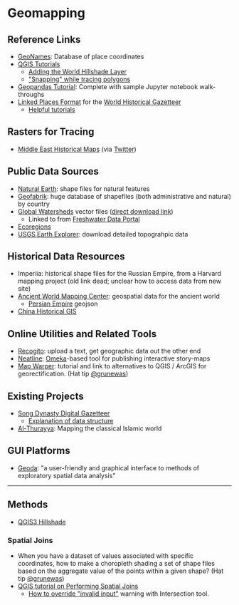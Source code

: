 # Geomapping


## Reference Links

- [GeoNames](http://www.geonames.org/): Database of place coordinates
- [QGIS Tutorials](http://www.qgistutorials.com/en/)
  - [Adding the World Hillshade Layer](https://ieqgis.wordpress.com/2017/09/02/adding-esris-world-hillshade-layer-to-qgis/)
  - ["Snapping" while tracing polygons](https://www.cadlinecommunity.co.uk/hc/en-us/articles/360000291898-QGIS-How-do-you-Snap-and-Trace-when-Digitising-)
- [Geopandas Tutorial](https://github.com/jorisvandenbossche/geopandas-tutorial): Complete with sample Jupyter notebook walk-throughs
- [Linked Places Format](https://github.com/LinkedPasts/linked-places) for the [World Historical Gazetteer](http://whgazetteer.org/)
  - [Helpful tutorials](http://dev.whgazetteer.org/tutorials/)

## Rasters for Tracing

- [Middle East Historical Maps](https://middleastonight.com/maps) (via [Twitter](https://twitter.com/_ZachFoster/status/1248641984824147968))

## Public Data Sources

- [Natural Earth](https://www.naturalearthdata.com/downloads/): shape files for natural features
- [Geofabrik](https://www.geofabrik.de/): huge database of shapefiles (both administrative and natural) by country
- [Global Watersheds](http://www.fao.org/geonetwork/srv/en/metadata.show?id=30914) vector files ([direct download link](http://www.fao.org/geonetwork/srv/en/resources.get?id=30914&fname=wri_basins.zip&access=private))
  - Linked to from [Freshwater Data Portal](https://data.freshwaterbiodiversity.eu/shapefiles)
- [Ecoregions](https://www.fs.fed.us/rm/ecoregions/products/map-ecoregions-continents/#)
- [USGS Earth Explorer](https://earthexplorer.usgs.gov/): download detailed topograhpic data


## Historical Data Resources

- Imperiia: historical shape files for the Russian Empire, from a Harvard mapping project (old link dead; unclear how to access data from new site)
- [Ancient World Mapping Center](https://github.com/AWMC/geodata): geospatial data for the ancient world
  - [Persian Empire](https://github.com/AWMC/geodata/blob/master/Cultural-Data/political_shading/persian_extent/extent_of_the_persian_empire.geojson) geojson
- [China Historical GIS](https://chgis.fairbank.fas.harvard.edu/)


## Online Utilities and Related Tools

- [Recogito](https://recogito.pelagios.org/): upload a text, get geographic data out the other end
- [Neatline](https://neatline.org/): [Omeka](https://omeka.org/)-based tool for publishing interactive story-maps
- [Map Warper](https://lincolnmullen.com/projects/spatial-workshop/georectification.html): tutorial and link to alternatives to QGIS / ArcGIS for georectification. (Hat tip [@grunewas](https://github.com/grunewas))

## Existing Projects

- [Song Dynasty Digital Gazetteer](http://songgis.ucmerced.edu/)
  - [Explanation of data structure](http://songgis.ucmerced.edu/?page_id=94)
- [Al-Thurayya](https://althurayya.github.io/): Mapping the classical Islamic world

## GUI Platforms

- [Geoda](http://geodacenter.github.io/): "a user-friendly and graphical interface to methods of exploratory spatial data analysis"


----

## Methods

- [QGIS3 Hillshade](https://ieqgis.com/2017/09/02/adding-esris-world-hillshade-layer-to-qgis/)


### Spatial Joins

- When you have a dataset of values associated with specific coordinates, how to make a choropleth shading a set of shape files based on the aggregate value of the points within a given shape? (Hat tip [@grunewas](https://github.com/grunewas))
- [QGIS tutorial on Performing Spatial Joins](https://www.qgistutorials.com/en/docs/3/performing_spatial_joins.html)
  - [How to override "invalid input"](https://gis.stackexchange.com/questions/289056/ignoring-invalid-input-features-with-intersection-tool-in-qgis) warning with Intersection tool.
